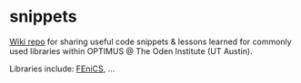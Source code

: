 # snippets
[Wiki repo](../../wiki) for sharing useful code snippets &amp; lessons learned for commonly used libraries within OPTIMUS @ The Oden Institute (UT Austin).

Libraries include: [FEniCS](../../wiki/FEniCS), ...

